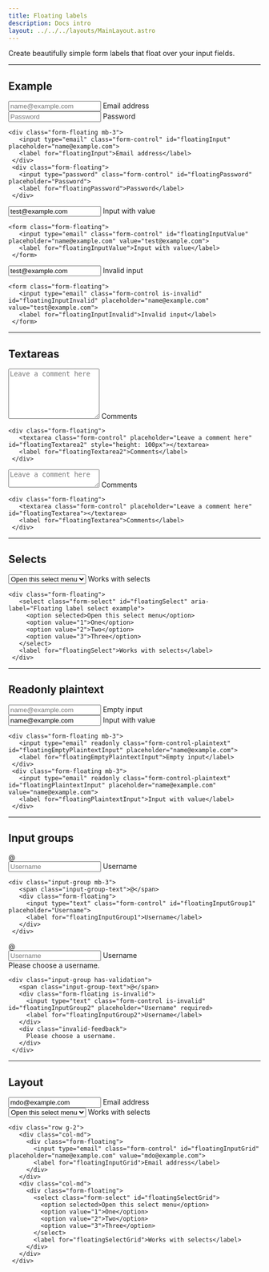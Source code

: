```yaml
---
title: Floating labels
description: Docs intro
layout: ../../../layouts/MainLayout.astro
---
```


<p>
 Create beautifully simple form labels that float over your input fields.
</p>
<hr>

## Example

<div class="card">
 <div class="card-body">
  <div class="form-floating mb-3">
   <input type="email" class="form-control" id="floatingInput" placeholder="name@example.com">
   <label for="floatingInput">Email address</label>
  </div>
  <div class="form-floating">
   <input type="password" class="form-control" id="floatingPassword" placeholder="Password">
   <label for="floatingPassword">Password</label>
  </div>
 </div>
 <div class="card-footer">
  <pre><code class="language-html">&lt;div class=&quot;form-floating mb-3&quot;&gt;
   &lt;input type=&quot;email&quot; class=&quot;form-control&quot; id=&quot;floatingInput&quot; placeholder=&quot;name@example.com&quot;&gt;
   &lt;label for=&quot;floatingInput&quot;&gt;Email address&lt;/label&gt;
 &lt;/div&gt;
 &lt;div class=&quot;form-floating&quot;&gt;
   &lt;input type=&quot;password&quot; class=&quot;form-control&quot; id=&quot;floatingPassword&quot; placeholder=&quot;Password&quot;&gt;
   &lt;label for=&quot;floatingPassword&quot;&gt;Password&lt;/label&gt;
 &lt;/div&gt;</code></pre>
 </div>
</div>
<div class="card">
 <div class="card-body">
  <form class="form-floating">
   <input type="email" class="form-control" id="floatingInputValue" placeholder="name@example.com"
    value="test@example.com">
   <label for="floatingInputValue">Input with value</label>
  </form>
 </div>
 <div class="card-footer">
  <pre><code class="language-html">&lt;form class=&quot;form-floating&quot;&gt;
   &lt;input type=&quot;email&quot; class=&quot;form-control&quot; id=&quot;floatingInputValue&quot; placeholder=&quot;name@example.com&quot; value=&quot;test@example.com&quot;&gt;
   &lt;label for=&quot;floatingInputValue&quot;&gt;Input with value&lt;/label&gt;
 &lt;/form&gt;</code></pre>
 </div>
</div>
<div class="card">
 <div class="card-body">
  <form class="form-floating">
   <input type="email" class="form-control is-invalid" id="floatingInputInvalid" placeholder="name@example.com"
    value="test@example.com">
   <label for="floatingInputInvalid">Invalid input</label>
  </form>
 </div>
 <div class="card-footer">
  <pre><code class="language-html">&lt;form class=&quot;form-floating&quot;&gt;
   &lt;input type=&quot;email&quot; class=&quot;form-control is-invalid&quot; id=&quot;floatingInputInvalid&quot; placeholder=&quot;name@example.com&quot; value=&quot;test@example.com&quot;&gt;
   &lt;label for=&quot;floatingInputInvalid&quot;&gt;Invalid input&lt;/label&gt;
 &lt;/form&gt;</code></pre>
 </div>
</div>
<hr>

## Textareas
<div class="card">
 <div class="card-body">
  <div class="form-floating">
   <textarea class="form-control" placeholder="Leave a comment here" id="floatingTextarea2"
    style="height: 100px"></textarea>
   <label for="floatingTextarea2">Comments</label>
  </div>
 </div>
 <div class="card-footer">
  <pre><code class="language-html">&lt;div class=&quot;form-floating&quot;&gt;
   &lt;textarea class=&quot;form-control&quot; placeholder=&quot;Leave a comment here&quot; id=&quot;floatingTextarea2&quot; style=&quot;height: 100px&quot;&gt;&lt;/textarea&gt;
   &lt;label for=&quot;floatingTextarea2&quot;&gt;Comments&lt;/label&gt;
 &lt;/div&gt;</code></pre>
 </div>
</div>
<div class="card">
 <div class="card-body">
  <div class="form-floating">
   <textarea class="form-control" placeholder="Leave a comment here" id="floatingTextarea"></textarea>
   <label for="floatingTextarea">Comments</label>
  </div>
 </div>
 <div class="card-footer">
  <pre><code class="language-html">&lt;div class=&quot;form-floating&quot;&gt;
   &lt;textarea class=&quot;form-control&quot; placeholder=&quot;Leave a comment here&quot; id=&quot;floatingTextarea&quot;&gt;&lt;/textarea&gt;
   &lt;label for=&quot;floatingTextarea&quot;&gt;Comments&lt;/label&gt;
 &lt;/div&gt;</code></pre>
 </div>
</div>
<hr>

## Selects
<div class="card">
 <div class="card-body">
  <div class="form-floating">
   <select class="form-select" id="floatingSelect" aria-label="Floating label select example">
    <option selected>Open this select menu</option>
    <option value="1">One</option>
    <option value="2">Two</option>
    <option value="3">Three</option>
   </select>
   <label for="floatingSelect">Works with selects</label>
  </div>
 </div>
 <div class="card-footer">
  <pre><code class="language-html">&lt;div class=&quot;form-floating&quot;&gt;
   &lt;select class=&quot;form-select&quot; id=&quot;floatingSelect&quot; aria-label=&quot;Floating label select example&quot;&gt;
     &lt;option selected&gt;Open this select menu&lt;/option&gt;
     &lt;option value=&quot;1&quot;&gt;One&lt;/option&gt;
     &lt;option value=&quot;2&quot;&gt;Two&lt;/option&gt;
     &lt;option value=&quot;3&quot;&gt;Three&lt;/option&gt;
   &lt;/select&gt;
   &lt;label for=&quot;floatingSelect&quot;&gt;Works with selects&lt;/label&gt;
 &lt;/div&gt;</code></pre>
 </div>
</div>
<hr>

## Readonly plaintext
<div class="card">
 <div class="card-body">
  <div class="form-floating mb-3">
   <input type="email" readonly class="form-control-plaintext" id="floatingEmptyPlaintextInput"
    placeholder="name@example.com">
   <label for="floatingEmptyPlaintextInput">Empty input</label>
  </div>
  <div class="form-floating mb-3">
   <input type="email" readonly class="form-control-plaintext" id="floatingPlaintextInput"
    placeholder="name@example.com" value="name@example.com">
   <label for="floatingPlaintextInput">Input with value</label>
  </div>
 </div>
 <div class="card-footer">
  <pre><code class="language-html">&lt;div class=&quot;form-floating mb-3&quot;&gt;
   &lt;input type=&quot;email&quot; readonly class=&quot;form-control-plaintext&quot; id=&quot;floatingEmptyPlaintextInput&quot; placeholder=&quot;name@example.com&quot;&gt;
   &lt;label for=&quot;floatingEmptyPlaintextInput&quot;&gt;Empty input&lt;/label&gt;
 &lt;/div&gt;
 &lt;div class=&quot;form-floating mb-3&quot;&gt;
   &lt;input type=&quot;email&quot; readonly class=&quot;form-control-plaintext&quot; id=&quot;floatingPlaintextInput&quot; placeholder=&quot;name@example.com&quot; value=&quot;name@example.com&quot;&gt;
   &lt;label for=&quot;floatingPlaintextInput&quot;&gt;Input with value&lt;/label&gt;
 &lt;/div&gt;</code></pre>
 </div>
</div>
<hr>

## Input groups
<div class="card">
 <div class="card-body">
  <div class="input-group mb-3">
   <span class="input-group-text">@</span>
   <div class="form-floating">
    <input type="text" class="form-control" id="floatingInputGroup1" placeholder="Username">
    <label for="floatingInputGroup1">Username</label>
   </div>
  </div>
 </div>
 <div class="card-footer">
  <pre><code class="language-html">&lt;div class=&quot;input-group mb-3&quot;&gt;
   &lt;span class=&quot;input-group-text&quot;&gt;@&lt;/span&gt;
   &lt;div class=&quot;form-floating&quot;&gt;
     &lt;input type=&quot;text&quot; class=&quot;form-control&quot; id=&quot;floatingInputGroup1&quot; placeholder=&quot;Username&quot;&gt;
     &lt;label for=&quot;floatingInputGroup1&quot;&gt;Username&lt;/label&gt;
   &lt;/div&gt;
 &lt;/div&gt;</code></pre>
 </div>
</div>
<div class="card">
 <div class="card-body">
  <div class="input-group has-validation">
   <span class="input-group-text">@</span>
   <div class="form-floating is-invalid">
    <input type="text" class="form-control is-invalid" id="floatingInputGroup2" placeholder="Username" required>
    <label for="floatingInputGroup2">Username</label>
   </div>
   <div class="invalid-feedback">
    Please choose a username.
   </div>
  </div>
 </div>
 <div class="card-footer">
  <pre><code class="language-html">&lt;div class=&quot;input-group has-validation&quot;&gt;
   &lt;span class=&quot;input-group-text&quot;&gt;@&lt;/span&gt;
   &lt;div class=&quot;form-floating is-invalid&quot;&gt;
     &lt;input type=&quot;text&quot; class=&quot;form-control is-invalid&quot; id=&quot;floatingInputGroup2&quot; placeholder=&quot;Username&quot; required&gt;
     &lt;label for=&quot;floatingInputGroup2&quot;&gt;Username&lt;/label&gt;
   &lt;/div&gt;
   &lt;div class=&quot;invalid-feedback&quot;&gt;
     Please choose a username.
   &lt;/div&gt;
 &lt;/div&gt;</code></pre>
 </div>
</div>
<hr>

## Layout
<div class="card">
 <div class="card-body">
  <div class="row g-2">
   <div class="col-md">
    <div class="form-floating">
     <input type="email" class="form-control" id="floatingInputGrid" placeholder="name@example.com"
      value="mdo@example.com">
     <label for="floatingInputGrid">Email address</label>
    </div>
   </div>
   <div class="col-md">
    <div class="form-floating">
     <select class="form-select" id="floatingSelectGrid">
      <option selected>Open this select menu</option>
      <option value="1">One</option>
      <option value="2">Two</option>
      <option value="3">Three</option>
     </select>
     <label for="floatingSelectGrid">Works with selects</label>
    </div>
   </div>
  </div>
 </div>
 <div class="card-footer">
  <pre><code class="language-html">&lt;div class=&quot;row g-2&quot;&gt;
   &lt;div class=&quot;col-md&quot;&gt;
     &lt;div class=&quot;form-floating&quot;&gt;
       &lt;input type=&quot;email&quot; class=&quot;form-control&quot; id=&quot;floatingInputGrid&quot; placeholder=&quot;name@example.com&quot; value=&quot;mdo@example.com&quot;&gt;
       &lt;label for=&quot;floatingInputGrid&quot;&gt;Email address&lt;/label&gt;
     &lt;/div&gt;
   &lt;/div&gt;
   &lt;div class=&quot;col-md&quot;&gt;
     &lt;div class=&quot;form-floating&quot;&gt;
       &lt;select class=&quot;form-select&quot; id=&quot;floatingSelectGrid&quot;&gt;
         &lt;option selected&gt;Open this select menu&lt;/option&gt;
         &lt;option value=&quot;1&quot;&gt;One&lt;/option&gt;
         &lt;option value=&quot;2&quot;&gt;Two&lt;/option&gt;
         &lt;option value=&quot;3&quot;&gt;Three&lt;/option&gt;
       &lt;/select&gt;
       &lt;label for=&quot;floatingSelectGrid&quot;&gt;Works with selects&lt;/label&gt;
     &lt;/div&gt;
   &lt;/div&gt;
 &lt;/div&gt;</code></pre>
 </div>
</div>